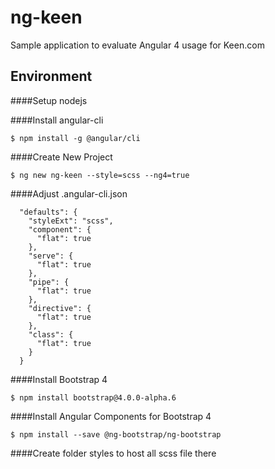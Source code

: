 # ng-keen
Sample application to evaluate Angular 4 usage for Keen.com


Environment
-------------

####Setup nodejs

####Install angular-cli
```
$ npm install -g @angular/cli
```

####Create New Project
```
$ ng new ng-keen --style=scss --ng4=true
```

####Adjust .angular-cli.json
```
  "defaults": {
    "styleExt": "scss",
    "component": {
      "flat": true
    },
    "serve": {
      "flat": true
    },
    "pipe": {
      "flat": true
    },
    "directive": {
      "flat": true
    },
    "class": {
      "flat": true
    }
  }
```

####Install Bootstrap 4
```
$ npm install bootstrap@4.0.0-alpha.6
```

####Install Angular Components for Bootstrap 4
```
$ npm install --save @ng-bootstrap/ng-bootstrap
```

####Create folder styles to host all scss file there
